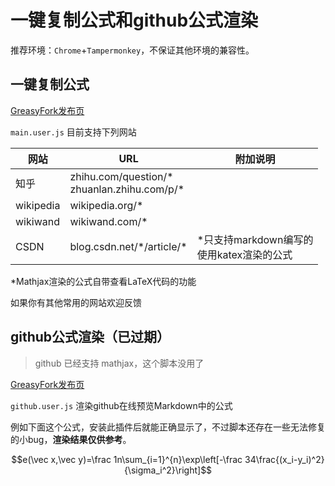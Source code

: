 # 一键复制公式和github公式渲染

推荐环境：`Chrome`+`Tampermonkey`，不保证其他环境的兼容性。

## 一键复制公式

[GreasyFork发布页](https://greasyfork.org/zh-CN/scripts/397740)

`main.user.js` 目前支持下列网站

| 网站      | URL                                              | 附加说明
| --------- | ------------------------------------------------ | ---
| 知乎      | zhihu.com/question/\*<br>zhuanlan.zhihu.com/p/\* |
| wikipedia | wikipedia.org/\*                                 |
| wikiwand  | wikiwand.com/\*                                  |
| CSDN      | blog.csdn.net/\*/article/\*                      | \*只支持markdown编写的<br>使用katex渲染的公式

\*Mathjax渲染的公式自带查看LaTeX代码的功能

如果你有其他常用的网站欢迎反馈

## github公式渲染（已过期）

> github 已经支持 mathjax，这个脚本没用了

[GreasyFork发布页](https://greasyfork.org/zh-CN/scripts/397797)

`github.user.js` 渲染github在线预览Markdown中的公式

例如下面这个公式，安装此插件后就能正确显示了，不过脚本还存在一些无法修复的小bug，**渲染结果仅供参考**。

$$e(\vec x,\vec y)=\frac 1n\sum_{i=1}^{n}\exp\left[-\frac 34\frac{(x_i-y_i)^2}{\sigma_i^2}\right]$$
